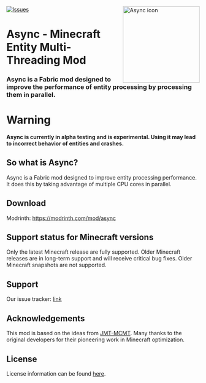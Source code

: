[![Issues](https://img.shields.io/github/issues/AxalotLDev/Async?style=for-the-badge)](https://github.com/AxalotLDev/Async/issues)
<img width="200" src="https://github.com/AxalotLDev/Async/raw/ver/1.21.1/src/main/resources/assets/async/icon.png" alt="Async icon" align="right">
<div align="left">
<h1>Async - Minecraft Entity Multi-Threading Mod</h1>
<h3>Async is a Fabric mod designed to improve the performance of entity processing by processing them in parallel.</h3>
</div>

# Warning
**Async is currently in alpha testing and is experimental. Using it may lead to incorrect behavior of entities and crashes.**

## So what is Async?
Async is a Fabric mod designed to improve entity processing performance. It does this by taking advantage of multiple CPU cores in parallel.

## Download
Modrinth: https://modrinth.com/mod/async

## Support status for Minecraft versions
Only the latest Minecraft release are fully supported. Older Minecraft releases are in long-term support and will receive critical bug fixes. Older Minecraft snapshots are not supported.

## Support
Our issue tracker: [link](https://github.com/AxalotLDev/Async/issues)

## Acknowledgements
This mod is based on the ideas from [JMT-MCMT](https://github.com/jediminer543/JMT-MCMT). Many thanks to the original developers for their pioneering work in Minecraft optimization.

## License
License information can be found [here](/LICENSE).
